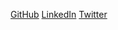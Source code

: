 [GitHub](https://github.com/kashika0112)
[LinkedIn](https://www.linkedin.com/in/kashika-akhouri-050b4a202/)
[Twitter](https://twitter.com/kashika0112)
